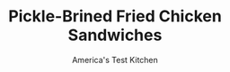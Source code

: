 ---
layout: ../../layouts/MarkdownPostLayout.astro
title: Pickle-Brined Fried Chicken Sandwiches
author: America's Test Kitchen
pubDate: 2023-03-15
description: "How do you get bold pickle flavor deep inside your fried chicken?"
image_url: https://res.cloudinary.com/hksqkdlah/image/upload/ar_1:1,c_fill,dpr_2.0,f_auto,fl_lossy.progressive.strip_profile,g_faces:auto,q_auto:low,w_344/SFS_PickleBrinedFriedChickenSandwiches-22_b09thj
tags: ["Main Courses","Chicken"]
calories: 4529
protein: 23
carbohydrates: 69
fats: 83
fiber: 3
ingredients: ["¼ cup, mayonnaise","¼ cup chopped kosher, dill pickles, plus 1 tablespoon brine","½ , small red onion, chopped fine","2 tablespoons, minced fresh dill","2 , garlic cloves, minced","Pinch , cayenne pepper","4 (3- to 5-ounce), boneless, skinless chicken thighs, trimmed","1¼ cups kosher, dill pickle brine, divided","8 sprigs, fresh dill, plus 2 tablespoons minced fresh dill, divided","6 , garlic cloves, smashed","5 teaspoons, dry mustard, divided","5 teaspoons, kosher salt, divided","5 teaspoons, pepper, divided","1¼ cups, all-purpose flour","½ cup, cornstarch","2 teaspoons, granulated garlic","1 teaspoon, baking powder","3 cups, vegetable oil for frying","¼ cup, mayonnaise","4 , hamburger buns","2 cups, shredded iceberg lettuce"]
serves: 4
time: "1 hour, plus 6½ hours brining and chilling"
instructions: ["FOR THE DILL PICKLE TOPPING: Combine all ingredients in bowl and refrigerate until ready to serve. (Topping can be refrigerated for up to 2 days.)","FOR THE CHICKEN SANDWICHES: Combine chicken, 1 cup pickle brine, dill sprigs, smashed garlic, 1 tablespoon mustard, 1 tablespoon salt, and 1 tablespoon pepper in bowl. Cover with plastic wrap and refrigerate for at least 6 hours or up to 12 hours.","Set wire rack in rimmed baking sheet. Whisk flour, cornstarch, granulated garlic, baking powder, minced dill, remaining 2 teaspoons mustard, remaining 2 teaspoons salt, and remaining 2 teaspoons pepper together in second bowl. Add remaining ¼ cup pickle brine to flour mixture and rub between your fingers until tiny craggy bits form throughout.","Working with 1 piece of chicken at a time, remove chicken from brine and transfer to flour mixture. Using your hands, toss chicken in flour mixture, pressing on coating to adhere and breaking up clumps, until coated on all sides. Transfer chicken to prepared wire rack. Discard brine. Refrigerate for at least 30 minutes or up to 2 hours.","Heat oil in Dutch oven over medium-high heat to 350 degrees. Carefully add chicken and fry until chicken is golden brown and registers at least 175 degrees, 8 to 12 minutes, flipping chicken halfway through frying. (Adjust heat as needed to maintain oil temperature between 325 and 350 degrees.) Transfer chicken to paper towel–lined plate.","Spread mayonnaise evenly on bun bottoms. Place chicken on bun bottoms, then top with dill pickle topping, lettuce, and bun tops. Serve."]
nutrition: ["468 mg Potassium, K","386 mg Phosphorus, P","231 mg Calcium, Ca","4 mg Iron, Fe","55 mg Magnesium, Mg","1030 mg Sodium, Na","2 mg Zinc, Zn","83 g Total lipid (fat)","8 mg Niacin","47 g Fatty acids, total monounsaturated","24 g Fatty acids, total polyunsaturated","9 mg Vitamin C, total ascorbic acid","75 mg Cholesterol","8 g Fatty acids, total saturated","3 g Fiber, total dietary","96 µg Folic acid","47 µg Folate, food","4 g Sugars, total","23 µg Vitamin K (phylloquinone)","179 g Water","73 g Carbohydrate, by difference","211 µg Folate, DFE","23 g Protein","12 mg Vitamin E (alpha-tocopherol)","21 µg Vitamin A, RAE","69 g Carbohydrates (net)","1132 kcal Energy","4529 calories"]
notes: "A 24-ounce jar of pickles is large enough to yield the 1¼ cups plus 1 tablespoon brine needed for this recipe."
---